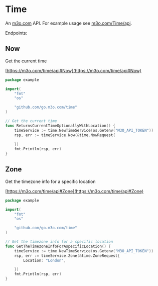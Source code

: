 # Time

An [m3o.com](https://m3o.com) API. For example usage see [m3o.com/Time/api](https://m3o.com/Time/api).

Endpoints:

## Now

Get the current time


[https://m3o.com/time/api#Now](https://m3o.com/time/api#Now)

```go
package example

import(
	"fmt"
	"os"

	"github.com/go.m3o.com/time"
)

// Get the current time
func ReturnsCurrentTimeOptionallyWithLocation() {
	timeService := time.NewTimeService(os.Getenv("M3O_API_TOKEN"))
	rsp, err := timeService.Now(&time.NowRequest{
		
	})
	fmt.Println(rsp, err)
}
```
## Zone

Get the timezone info for a specific location


[https://m3o.com/time/api#Zone](https://m3o.com/time/api#Zone)

```go
package example

import(
	"fmt"
	"os"

	"github.com/go.m3o.com/time"
)

// Get the timezone info for a specific location
func GetTheTimezoneInfoForAspecificLocation() {
	timeService := time.NewTimeService(os.Getenv("M3O_API_TOKEN"))
	rsp, err := timeService.Zone(&time.ZoneRequest{
		Location: "London",

	})
	fmt.Println(rsp, err)
}
```

